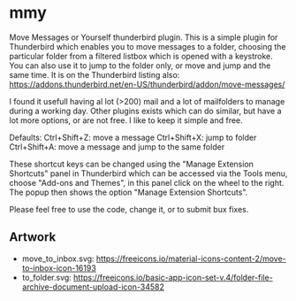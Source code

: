 # mmy
Move Messages or Yourself thunderbird plugin. 
This is a simple plugin for Thunderbird which enables you to move messages to a folder, choosing the particular folder from a filtered listbox which is opened with a keystroke. You can also use it to jump to the folder only, or move and jump and the same time. It is on the Thunderbird listing also: https://addons.thunderbird.net/en-US/thunderbird/addon/move-messages/

I found it usefull having al lot (>200) mail and a lot of mailfolders to manage during a working day. Other plugins exists which can do similar, but have a lot more options, or are not free. I like to keep it simple and free.

Defaults:
Ctrl+Shift+Z: move a message
Ctrl+Shift+X: jump to folder
Ctrl+Shift+A: move a message and jump to the same folder

These shortcut keys can be changed using the "Manage Extension Shortcuts" panel in Thunderbird which can be accessed via the Tools menu, choose "Add-ons and Themes", in this panel click on the wheel to the right. The popup then shows the option "Manage Extension Shortcuts".

Please feel free to use the code, change it, or to submit bux fixes. 

## Artwork

* move_to_inbox.svg: https://freeicons.io/material-icons-content-2/move-to-inbox-icon-16193
* to_folder.svg: https://freeicons.io/basic-app-icon-set-v.4/folder-file-archive-document-upload-icon-34582
